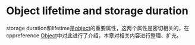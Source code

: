 # Object lifetime and storage duration

storage duration和lifetime是[object](https://en.cppreference.com/w/cpp/language/object)的重要属性，这两个属性是密切相关的，在cppreference [Object](https://en.cppreference.com/w/cpp/language/object)中对此进行了介绍，本章对相关内容进行整理、扩充。